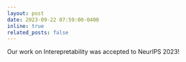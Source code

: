 ```yaml
---
layout: post
date: 2023-09-22 07:59:00-0400
inline: true
related_posts: false
---
```


Our work on Interepretability was accepted to NeurIPS 2023!

